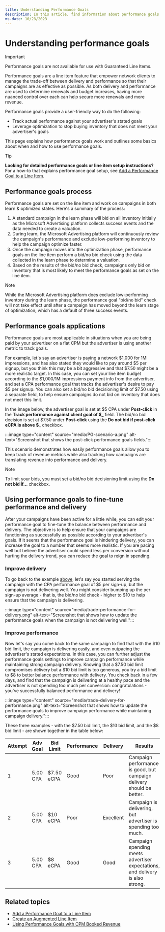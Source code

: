 ```yaml
---
title: Understanding Performance Goals
description: In this article, find information about performance goals and how to adjust performance goals to balance campaign delivery and performance. 
ms.date: 10/28/2023
---
```


# Understanding performance goals

> [!IMPORTANT]
> Performance goals are not available for use with Guaranteed Line Items.

Performance goals are a line item feature that empower network clients to manage the trade-off between delivery and performance so that their campaigns are as effective as possible. As both delivery and performance are used to determine renewals and budget increases, having more nuanced control over each can help secure more renewals and more revenue.

Performance goals provide a user-friendly way to do the following:

- Track actual performance against your advertiser's stated goals
- Leverage optimization to stop buying inventory that does not meet your advertiser's goals

This page explains how performance goals work and outlines some basics about when and how to use performance goals.

> [!TIP]
> **Looking for detailed performance goals or line item setup instructions?** For a how-to that explains performance goal setup, see [Add a Performance Goal to a Line Item](add-a-performance-goal-to-a-line-item.md).

## Performance goals process

Performance goals are set on the line item and work on campaigns in both learn & optimized states. Here's a summary of the process:

1. A standard campaign in the learn phase will bid on all inventory initially as the Microsoft Advertising platform collects success events and the data needed to create a valuation.
1. During learn, the Microsoft Advertising platform will continuously review the campaign's performance and exclude low-performing inventory to help the campaign optimize faster.
1. Once the campaign moves into the optimization phase, performance goals on the line item perform a bid/no bid check using the data collected in the learn phase to determine a valuation.
1. Based on the results of the bid/no bid check, campaigns only bid on inventory that is most likely to meet the performance goals as set on the line item.

> [!NOTE]
> While the Microsoft Advertising platform does exclude low-performing inventory during the learn phase, the performance goal "bid/no bid" check will not take effect until after a campaign has moved beyond the learn stage of optimization, which has a default of three success events.

## Performance goals applications

Performance goals are most applicable in situations when you are being paid by your advertiser on a flat CPM but the advertiser is using another metric to track goals.

For example, let's say an advertiser is paying a network $1,000 for 1M impressions, and has also stated they would like to pay around $5 per signup, but you think this may be a bit aggressive and that $7.50 might be a more realistic target. In this case, you can set your line item budget according to the $1,000/1M impressions payment info from the advertiser, and set a CPA performance goal that tracks the advertiser's desire to pay $5 per signup. You can also set a bid/no bid decisioning limit of $7.50 using a separate field, to help ensure campaigns do not bid on inventory that does not meet this limit.

In the image below, the advertiser goal is set at $5 CPA under **Post-click** in the **Track performance against client goal of $_** field. The bid/no bid decision is set at $7.50 under **Post-click** using the **Do not bid if post-click eCPA is above $_** checkbox.

:::image type="content" source="media/PG-scenario-a.png" alt-text="Screenshot that shows the post-click performance goals fields.":::

This scenario demonstrates how easily performance goals allow you to keep track of revenue metrics while also tracking how campaigns are translating revenue into performance and delivery.

> [!NOTE]
> To limit your bids, you must set a bid/no bid decisioning limit using the **Do not bid if...** checkbox.

## Using performance goals to fine-tune performance and delivery

After your campaigns have been active for a little while, you can edit your performance goal to fine-tune the balance between performance and delivery. The objective is to help ensure that your campaigns are functioning as successfully as possible according to your advertiser's goals. If it seems that the performance goal is hindering delivery, you can increase the goal to a number that seems more realistic. If you are pacing well but believe the advertiser could spend less per conversion without hurting the delivery trend, you can reduce the goal to reign in spending.

### Improve delivery

To go back to the example [above](#performance-goals-applications), let's say you started serving the campaign with the CPA performance goal of $5 per sign-up, but the campaign is not delivering well. You might consider bumping up the per sign-up average - that is, the bid/no bid check - higher to $10 to help ensure that the campaign is delivering.

:::image type="content" source="media/trade-performance-for-delivery.png" alt-text="Screenshot that shows how to update the performance goals when the campaign is not delivering well.":::

### Improve performance

Now let's say you come back to the same campaign to find that with the $10 bid limit, the campaign is delivering easily, and even outpacing the advertiser's stated expectations. In this case, you can further adjust the performance goals settings to improve campaign performance while maintaining strong campaign delivery. Knowing that a $7.50 bid limit compromises delivery but a $10 bid limit is too generous, you try a bid limit to $8 to better balance performance with delivery. You check back in a few days, and find that the campaign is delivering at a healthy pace and the advertiser is not spending too much per conversion: congratulations - you've successfully balanced performance and delivery!

:::image type="content" source="media/trade-delivery-for-performance.png" alt-text="Screenshot that shows how to update the performance goals to improve campaign performance while maintaining campaign delivery.":::

These three examples - with the $7.50 bid limit, the $10 bid limit, and the $8 bid limit - are shown together in the table below:

| Attempt | Adv Goal | Bid Limit | Performance | Delivery | Results |
|---|---|---|---|---|---|
| 1 | 5.00 CPA | $7.50 eCPA | Good | Poor | Campaign performance is good, but campaign delivery should be better. |
| 2 | 5.00 CPA | $10 eCPA | Poor | Excellent | Campaign is delivering, but advertiser is spending too much. |
| 3 | 5.00 CPA | $8 eCPA | Good | Good | Campaign spending meets advertiser expectations, and delivery is also strong. |

## Related topics

- [Add a Performance Goal to a Line Item](add-a-performance-goal-to-a-line-item.md)
- [Create an Augmented Line Item](create-an-augmented-line-item-ali.md)
- [Using Performance Goals with CPM Booked Revenue](using-performance-goals-with-cpm-booked-revenue.md)
